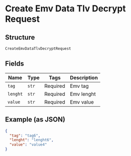 
# Create Emv Data Tlv Decrypt Request

## Structure

`CreateEmvDataTlvDecryptRequest`

## Fields

| Name | Type | Tags | Description |
|  --- | --- | --- | --- |
| `tag` | `str` | Required | Emv tag |
| `lenght` | `str` | Required | Emv lenght |
| `value` | `str` | Required | Emv value |

## Example (as JSON)

```json
{
  "tag": "tag6",
  "lenght": "lenght6",
  "value": "value4"
}
```

